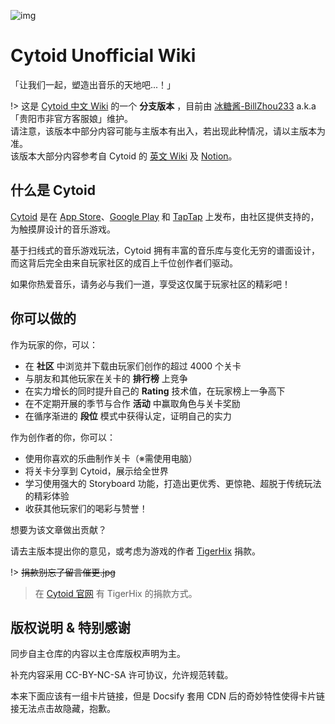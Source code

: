 ![img](/site-source/pic/Cytoid-readme-head.png)

# Cytoid Unofficial Wiki

「让我们一起，塑造出音乐的天地吧...！」

!> 这是 [Cytoid 中文 Wiki](https://github.com/CytoidCommunity/Cytoid-wiki) 的一个 __分支版本__ ，目前由 [冰糖酱-BillZhou233](https://github.com/BillZhou233/) a.k.a「贵阳市非官方客服娘」维护。  
请注意，该版本中部分内容可能与主版本有出入，若出现此种情况，请以主版本为准。  
该版本大部分内容参考自 Cytoid 的 [英文 Wiki](https://sites.google.com/site/cytoidcommunity/home) 及 [Notion](https://www.notion.so/Cytoid-HQ-7b6409291fd34bb397ee5b960eb06c25)。

## 什么是 Cytoid

[Cytoid](https://cytoid.cn/) 是在 [App Store](https://itunes.apple.com/us/app/cytoid/id1266582726)、[Google Play](https://play.google.com/store/apps/details?id=me.tigerhix.cytoid) 和 [TapTap](https://www.taptap.com/app/158749) 上发布，由社区提供支持的，为触摸屏设计的音乐游戏。

基于扫线式的音乐游戏玩法，Cytoid 拥有丰富的音乐库与变化无穷的谱面设计，而这背后完全由来自玩家社区的成百上千位创作者们驱动。

如果你热爱音乐，请务必与我们一道，享受这仅属于玩家社区的精彩吧！

## 你可以做的

作为玩家的你，可以：

- 在 __社区__ 中浏览并下载由玩家们创作的超过 4000 个关卡
- 与朋友和其他玩家在关卡的 __排行榜__ 上竞争
- 在实力增长的同时提升自己的 __Rating__ 技术值，在玩家榜上一争高下
- 在不定期开展的季节与合作 __活动__ 中赢取角色与关卡奖励
- 在循序渐进的 __段位__ 模式中获得认定，证明自己的实力

作为创作者的你，你可以：
- 使用你喜欢的乐曲制作关卡（※需使用电脑）
- 将关卡分享到 Cytoid，展示给全世界
- 学习使用强大的 Storyboard 功能，打造出更优秀、更惊艳、超脱于传统玩法的精彩体验
- 收获其他玩家们的喝彩与赞誉！

想要为该文章做出贡献？

请去主版本提出你的意见，或考虑为游戏的作者 [TigerHix](https://github.com/tigerhix/) 捐款。

!> ~~捐款别忘了留言催更.jpg~~

> 在 [Cytoid 官网](https://cytoid.cn) 有 TigerHix 的捐款方式。

## 版权说明 & 特别感谢

同步自主仓库的内容以主仓库版权声明为主。

补充内容采用 CC-BY-NC-SA 许可协议，允许规范转载。

本来下面应该有一组卡片链接，但是 Docsify 套用 CDN 后的奇妙特性使得卡片链接无法点击故隐藏，抱歉。